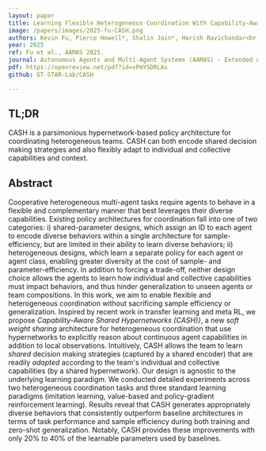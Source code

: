 ```yaml
---
layout: paper
title: Learning Flexible Heterogeneous Coordination With Capability-Aware Shared Hypernetworks
image: /papers/images/2025-fu-CASH.png
authors: Kevin Fu, Pierce Howell*, Shalin Jain*, Harish Ravichandar<br />(* equal contribution)
year: 2025
ref: Fu et al., AAMAS 2025.
journal: Autonomous Agents and Multi-Agent Systems (AAMAS) - Extended Abstract
pdf: https://openreview.net/pdf?id=vPmYSDRLAs
github: GT-STAR-Lab/CASH

---
```


## TL;DR

CASH is a parsimonious hypernetwork-based policy architecture for coordinating heterogeneous teams. CASH can both encode shared decision making strategies and also flexibly adapt to individual and collective capabilities and context.


## Abstract

Cooperative heterogeneous multi-agent tasks require agents to behave in a flexible and complementary manner that best leverages their diverse capabilities.
Existing policy architectures for coordination fall into one of two categories: i) shared-parameter designs, which assign an ID to each agent to encode diverse behaviors within a single architecture for sample-efficiency, but are limited in their ability to learn diverse behaviors; ii) heterogeneous designs, which learn a separate policy for each agent or agent class, enabling greater diversity at the cost of sample- and parameter-efficiency. In addition to forcing a trade-off, neither design choice allows the agents to learn how individual and collective capabilities must impact behaviors, and thus hinder generalization to unseen agents or team compositions. In this work, we aim to enable flexible and heterogeneous coordination without sacrificing sample efficiency or generalization. Inspired by recent work in transfer learning and meta RL, we propose _Capability-Aware Shared Hypernetworks (CASH)}_, a new _soft weight sharing_ architecture for heterogeneous coordination that use hypernetworks to explicitly reason about continuous agent capabilities in addition to local observations. Intuitively, CASH allows the team to learn _shared_ decision making strategies (captured by a shared encoder) that are readily _adapted_ according to the team's individual and collective capabilities (by a shared hypernetwork). Our design is agnostic to the underlying learning paradigm. We conducted detailed experiments across two heterogeneous coordination tasks and three standard learning paradigms (imitation learning, value-based and policy-gradient reinforcement learning). Results reveal that CASH generates appropriately diverse behaviors that consistently outperform baseline architectures in terms of task performance and sample efficiency during both training and zero-shot generalization. Notably, CASH provides these improvements with only 20% to 40% of the learnable parameters used by baselines. 
